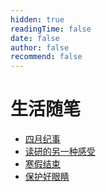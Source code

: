 ```yaml
---
hidden: true
readingTime: false
date: false
author: false
recommend: false
---
```


<!---->

# 生活随笔

- [四月纪事](./四月纪事.md)
- [读研的另一种感受](./读研的另一种感受.md)
- [寒假结束](./寒假结束.md)
- [保护好眼睛](./保护好眼睛.md)
